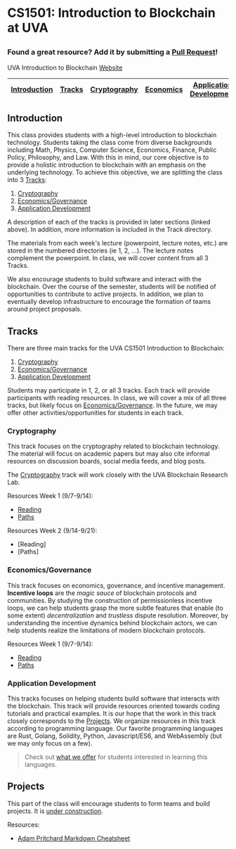 # CS1501: Introduction to Blockchain at UVA</p>
### Found a great resource? Add it by submitting a [Pull Request](https://yangsu.github.io/pull-request-tutorial/)!

UVA Introduction to Blockchain [Website](https://uvablockchain.gitbook.io)

| [Introduction](#introduction) | [Tracks](#Tracks) | [Cryptography](#Cryptography) | [Economics](#Cryptoeconomics) | [Application Development](#BUIDL) | [Projects](#Projects) | [Library](https://github.com/smerkle/KnowledgeGraph/blob/master/library.md)
| ------------- | ------------- | ------------- | ------------- | ------------- | ------------- | ------------- |


## Introduction

This class provides students with a high-level introduction to blockchain technology. Students taking the class come from diverse backgrounds including Math, Physics, Computer Science, Economics, Finance, Public Policy, Philosophy, and Law. With this in mind, our core objective is to provide a holistic introduction to blockchain with an emphasis on the underlying technology. To achieve this objective, we are splitting the class into 3 [Tracks](#Tracks):
1. [Cryptography](#Cryptography)
2. [Economics/Governance](#Cryptoeconomics)
3. [Application Development](#BUIDL)

A description of each of the tracks is provided in later sections (linked above). In addition, more information is included in the Track directory.

The materials from each week's lecture (powerpoint, lecture notes, etc.) are stored in the numbered directories (ie 1, 2, ...). The lecture notes complement the powerpoint. In class, we will cover content from all 3 Tracks.

We also encourage students to build software and interact with the blockchain. Over the course of the semester, students will be notified of opportunities to contribute to active projects. In addition, we plan to eventually develop infrastructure to encourage the formation of teams around project proposals.
<!-- 
Tacit organization:
--create mappings between projects and lectures and tracks
-->

## Tracks <a name="Tracks"></a>
There are three main tracks for the UVA CS1501 Introduction to Blockchain:
1. [Cryptography](#Cryptography)
2. [Economics/Governance](#Cryptoeconomics)
3. [Application Development](#BUIDL)

Students may participate in 1, 2, or all 3 tracks. Each track will provide participants with reading resources. In class, we will cover a mix of all three tracks, but likely focus on [Economics/Governance](#Cryptoeconomics). In the future, we may offer other activities/opportunities for students in each track.

<!-- We are also very interested in adding a *subtrack* under [Application Development](#BUIDL) focused on hardware. Get in contact with us via *smerkle@protonmail.ch* if you are interested in joining. -->

<!-- One of our core goals is to provide as many mappings between tracks as possible. It is extremely important for students to identify the connections between the material in the tracks. In the future, we will encourage [Projects](#projects) that incorporate work from multiple tracks. -->

### Cryptography <a name="Cryptography"></a>
This track focuses on the cryptography related to blockchain technology. The material will focus on academic papers but may also cite informal resources on discussion boards, social media feeds, and blog posts.

The [Cryptography](#Cryptography) track will work closely with the UVA Blockchain Research Lab.

Resources Week 1 (9/7-9/14):
* [Reading](https://github.com/AmarRSingh/CS1501/blob/master/Tracks/Cryptography/GetStarted/reading.md)
* [Paths](https://github.com/AmarRSingh/CS1501/blob/master/Tracks/Cryptography/GetStarted/path.md)

Resources Week 2 (9/14-9/21):
* [Reading]
* [Paths]

### Economics/Governance <a name="Cryptoeconomics"></a>
This track focuses on economics, governance, and incentive management. **Incentive loops** are the *magic sauce* of blockchain protocols and communities. By studying the construction of permissionless incentive loops, we can help students grasp the more subtle features that enable (to some extent) *decentralization* and *trustless* dispute resolution. Moreover, by understanding the incentive dynamics behind blockchain actors, we can help students realize the limitations of modern blockchain protocols.

Resources Week 1 (9/7-9/14):
* [Reading](https://github.com/AmarRSingh/CS1501/blob/master/Tracks/Economics/GetStarted/reading.md)
* [Paths](https://github.com/AmarRSingh/CS1501/blob/master/Tracks/Economics/GetStarted/path.md)

### Application Development <a name="BUIDL"></a>
This tracks focuses on helping students build software that interacts with the blockchain. This track will provide resources oriented towards coding tutorials and practical examples. It is our hope that the work in this track closely corresponds to the [Projects](#Projects). We organize resources in this track according to programming language. Our favorite programming languages are Rust, Golang, Solidity, Python, Javascript/ES6, and WebAssembly (but we may only focus on a few).

> Check out [what we offer](Tracks/AppDev/curriculum.md) for students interested in learning this languages.

<!-- Week 1:

Rust Resources:
* Parity/Substrate/Polkadot videos
* Parachain and Relayer project
* The Rust Book

Solidity Resources:
* Zombie Game
* Consensys Contracts
* TokenContracts
* I have a bunch of github repos
* Declarative Contract Structures
* Proxy Patterns OpenZeppelin

Golang Resources:
* GoETH free online book
* GoBook

Javascript/ES6:
* learning ES6, typescript, etc.
* Truffle Tools
* React, Redux for state management, etc.

Python:
* PyETH
* PiperMerriam and Vitalik githubs -->

## Projects <a name="Projects"></a>
<!-- Knowledge Graph is under construction. 

ScaleNetwork Information and Roles

Other Ideas:
(1) Staking Facilities
(2) Hardware Experimentation
(3) Building a DAO with Aragon and IPFS
(4) Building a District0x clone
(5) Trading systems that use KnowledgeGraph (happy to help with this)
(6)  -->
This part of the class will encourage students to form teams and build projects. It is [under construction](https://github.com/AmarRSingh/CS1501/blob/master/Projects/proposal-standard.md).

Resources:
* [Adam Pritchard Markdown Cheatsheet](https://github.com/adam-p/markdown-here/wiki/Markdown-Cheatsheet)